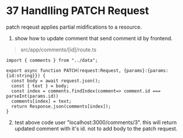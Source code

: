 # 37 Handlling PATCH Request   

patch reqeust applies partial midifications to a resource.   

1. show how to update comment that send comment id by frontend.   
>src/app/comments/[id]/route.ts  
```tsx 
import { comments } from "../data";

export async function PATCH(request:Request, {params}:{params:{id:string}}) {
  const body = await request.json();
  const { text } = body;
  const index = comments.findIndex(comment=> comment.id === parseInt(params.id))
  comments[index] = text; 
  return Response.json(comments[index]);
}
``` 

2. test above code user "localhost:3000/comments/3". this will return updated comment with it's id. not to add body to the patch request.   
